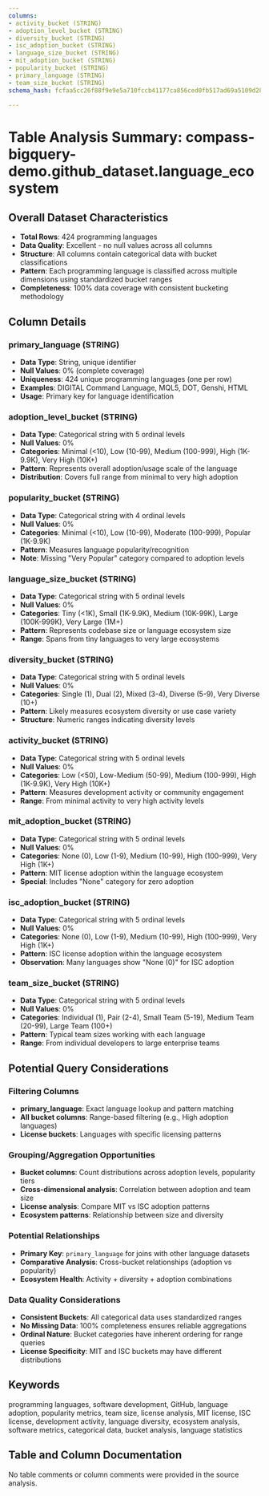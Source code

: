 ```yaml
---
columns:
- activity_bucket (STRING)
- adoption_level_bucket (STRING)
- diversity_bucket (STRING)
- isc_adoption_bucket (STRING)
- language_size_bucket (STRING)
- mit_adoption_bucket (STRING)
- popularity_bucket (STRING)
- primary_language (STRING)
- team_size_bucket (STRING)
schema_hash: fcfaa5cc26f88f9e9e5a710fccb41177ca856ced0fb517ad69a5109d28530920

---
```

# Table Analysis Summary: compass-bigquery-demo.github_dataset.language_ecosystem

## Overall Dataset Characteristics

- **Total Rows**: 424 programming languages
- **Data Quality**: Excellent - no null values across all columns
- **Structure**: All columns contain categorical data with bucket classifications
- **Pattern**: Each programming language is classified across multiple dimensions using standardized bucket ranges
- **Completeness**: 100% data coverage with consistent bucketing methodology

## Column Details

### primary_language (STRING)
- **Data Type**: String, unique identifier
- **Null Values**: 0% (complete coverage)
- **Uniqueness**: 424 unique programming languages (one per row)
- **Examples**: DIGITAL Command Language, MQL5, DOT, Genshi, HTML
- **Usage**: Primary key for language identification

### adoption_level_bucket (STRING)
- **Data Type**: Categorical string with 5 ordinal levels
- **Null Values**: 0%
- **Categories**: Minimal (<10), Low (10-99), Medium (100-999), High (1K-9.9K), Very High (10K+)
- **Pattern**: Represents overall adoption/usage scale of the language
- **Distribution**: Covers full range from minimal to very high adoption

### popularity_bucket (STRING)
- **Data Type**: Categorical string with 4 ordinal levels  
- **Null Values**: 0%
- **Categories**: Minimal (<10), Low (10-99), Moderate (100-999), Popular (1K-9.9K)
- **Pattern**: Measures language popularity/recognition
- **Note**: Missing "Very Popular" category compared to adoption levels

### language_size_bucket (STRING)
- **Data Type**: Categorical string with 5 ordinal levels
- **Null Values**: 0%
- **Categories**: Tiny (<1K), Small (1K-9.9K), Medium (10K-99K), Large (100K-999K), Very Large (1M+)
- **Pattern**: Represents codebase size or language ecosystem size
- **Range**: Spans from tiny languages to very large ecosystems

### diversity_bucket (STRING)
- **Data Type**: Categorical string with 5 ordinal levels
- **Null Values**: 0%
- **Categories**: Single (1), Dual (2), Mixed (3-4), Diverse (5-9), Very Diverse (10+)
- **Pattern**: Likely measures ecosystem diversity or use case variety
- **Structure**: Numeric ranges indicating diversity levels

### activity_bucket (STRING)
- **Data Type**: Categorical string with 5 ordinal levels
- **Null Values**: 0%
- **Categories**: Low (<50), Low-Medium (50-99), Medium (100-999), High (1K-9.9K), Very High (10K+)
- **Pattern**: Measures development activity or community engagement
- **Range**: From minimal activity to very high activity levels

### mit_adoption_bucket (STRING)
- **Data Type**: Categorical string with 5 ordinal levels
- **Null Values**: 0%
- **Categories**: None (0), Low (1-9), Medium (10-99), High (100-999), Very High (1K+)
- **Pattern**: MIT license adoption within the language ecosystem
- **Special**: Includes "None" category for zero adoption

### isc_adoption_bucket (STRING)
- **Data Type**: Categorical string with 5 ordinal levels
- **Null Values**: 0%
- **Categories**: None (0), Low (1-9), Medium (10-99), High (100-999), Very High (1K+)
- **Pattern**: ISC license adoption within the language ecosystem
- **Observation**: Many languages show "None (0)" for ISC adoption

### team_size_bucket (STRING)
- **Data Type**: Categorical string with 5 ordinal levels
- **Null Values**: 0%
- **Categories**: Individual (1), Pair (2-4), Small Team (5-19), Medium Team (20-99), Large Team (100+)
- **Pattern**: Typical team sizes working with each language
- **Range**: From individual developers to large enterprise teams

## Potential Query Considerations

### Filtering Columns
- **primary_language**: Exact language lookup and pattern matching
- **All bucket columns**: Range-based filtering (e.g., High adoption languages)
- **License buckets**: Languages with specific licensing patterns

### Grouping/Aggregation Opportunities
- **Bucket columns**: Count distributions across adoption levels, popularity tiers
- **Cross-dimensional analysis**: Correlation between adoption and team size
- **License analysis**: Compare MIT vs ISC adoption patterns
- **Ecosystem patterns**: Relationship between size and diversity

### Potential Relationships
- **Primary Key**: `primary_language` for joins with other language datasets
- **Comparative Analysis**: Cross-bucket relationships (adoption vs popularity)
- **Ecosystem Health**: Activity + diversity + adoption combinations

### Data Quality Considerations
- **Consistent Buckets**: All categorical data uses standardized ranges
- **No Missing Data**: 100% completeness ensures reliable aggregations
- **Ordinal Nature**: Bucket categories have inherent ordering for range queries
- **License Specificity**: MIT and ISC buckets may have different distributions

## Keywords

programming languages, software development, GitHub, language adoption, popularity metrics, team size, license analysis, MIT license, ISC license, development activity, language diversity, ecosystem analysis, software metrics, categorical data, bucket analysis, language statistics

## Table and Column Documentation

No table comments or column comments were provided in the source analysis.